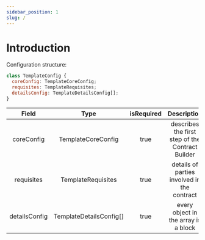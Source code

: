 ```yaml
---
sidebar_position: 1
slug: /
---
```


# Introduction

Configuration structure:

```js
class TemplateConfig {
  coreConfig: TemplateCoreConfig;
  requisites: TemplateRequisites;
  detailsConfig: TemplateDetailsConfig[];
}
```

|     Field     |          Type           | isRequired |                   Description                    |
| :-----------: | :---------------------: | :--------: | :----------------------------------------------: |
|  coreConfig   |   TemplateCoreConfig    |    true    | describes the first step of the Contract Builder |
|  requisites   |   TemplateRequisites    |    true    |   details of parties involved in the contract    |
| detailsConfig | TemplateDetailsConfig[] |    true    |       every object in the array is a block       |
